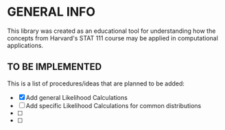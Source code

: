 # GENERAL INFO

This library was created as an educational tool for understanding how the concepts from Harvard's STAT 111 course may be applied in computational applications.

## TO BE IMPLEMENTED

This is a list of procedures/ideas that are planned to be added:

- [x] Add general Likelihood Calculations
- [ ] Add specific Likelihood Calculations for common distributions
- [ ] 
- [ ] 


